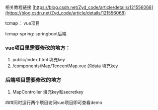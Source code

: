 
相关教程链接 [https://blog.csdn.net/Zyd_code/article/details/121556068](https://blog.csdn.net/Zyd_code/article/details/121556068)

tcmap： vue项目

tcmap-spring: springboot后端

### vue项目里需要修改的地方：
1. public/index.html  填充key
2. /components/Map/TencentMap.vue 的data 填充key

### 后端项目需要修改的地方
1. MapController 填充key和secretkey

###同时运行两个项目访问vue项目即可查看demo

